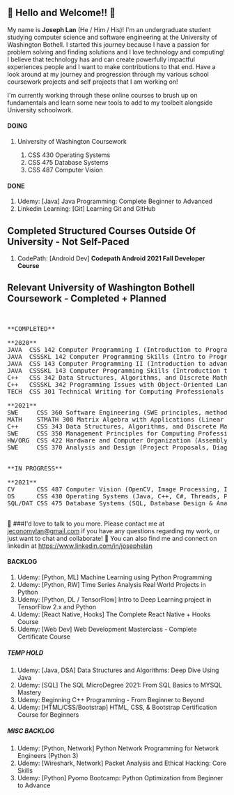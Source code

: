 <h2>👋 Hello and Welcome!! 👋</h2>

<p>
My name is <b>Joseph Lan</b> (He / Him / His)! I'm an undergraduate student studying computer science and software engineering at the University of Washington Bothell. I started this journey because I have a passion for problem solving and finding solutions and I love technology and computing! I believe that technology has and can create powerfully impactful experiences people and I want to make contributions to that end. Have a look around at my journey and progression through my various school coursework projects and self projects that I am working on!
</p>

I'm currently working through these online courses to brush up on fundamentals and learn some new tools to add to my toolbelt alongside University schoolwork.<br>

<h4>DOING</h4>
<ol>
  <li>University of Washington Coursework</li>
    <ol>
      <li>CSS 430 Operating Systems</li>
      <li>CSS 475 Database Systems</li>
      <li>CSS 487 Computer Vision</li>
    </ol>
</ol>

<h4>DONE</h4>
<ol>
  <li>Udemy: [Java] Java Programming: Complete Beginner to Advanced</li>
  <li>Linkedin Learning: [Git] Learning Git and GitHub
</ol>

<h2>Completed Structured Courses Outside Of University - Not Self-Paced</h2>
<ol>
  <li>CodePath: [Android Dev] <b>Codepath Android 2021 Fall Developer Course</b></li>
</ol>

<h2>Relevant University of Washington Bothell Coursework - Completed + Planned</h2><br>
<pre>
**COMPLETED**<br>
**2020**
JAVA  CSS 142 Computer Programming I (Introduction to Programming Concepts)
JAVA  CSSSKL 142 Computer Programming Skills (Intro to Programming LAB)
JAVA  CSS 143 Computer Programming II (Introduction to advanced DSA/ ADT)
JAVA  CSSSKL 143 Computer Programming Skills (Introduction to advanced DSA LAB)
C++   CSS 342 Data Structures, Algorithms, and Discrete Mathematics (Programming with DSA, OOP, ++)
C++   CSSSKL 342 Programming Issues with Object-Oriented Languages (Programming with DSA, OOP LAB)
TECH  CSS 301 Technical Writing for Computing Professionals (Technical Writing)<br>
**2021**
SWE     CSS 360 Software Engineering (SWE principles, methodologies, SDLC, ++)
MATH    STMATH 308 Matrix Algebra with Applications (Linear Algebra, Applications, ++)
C++     CSS 343 Data Structures, Algorithms, and Discrete Mathematics II (Programming with DSA, OOP, BIGO, BST, GRAPH, PQUE, ++)
SWE     CSS 350 Management Principles for Computing Professionals (Management, EI, CM, ++)
HW/ORG  CSS 422 Hardware and Computer Organization (Assembly, 68K)
SWE     CSS 370 Analysis and Design (Project Proposals, Diagrams, Schematics, Requirements Elicitation, ++)<br><br>
**IN PROGRESS**<br>
**2021**
CV      CSS 487 Computer Vision (OpenCV, Image Processing, Image Filtering, Image Recognition)
OS      CSS 430 Operating Systems (Java, C++, C#, Threads, Processes, Scheduling, OS)
SQL/DAT CSS 475 Database Systems (SQL, Database Design & Analysis)<br>
</pre>

👋 ###I'd love to talk to you more. Please contact me at jeconomylan@gmail.com if you have any questions regarding my work, or just want to chat and collaborate! 👋
You can also find me and connect on linkedin at https://www.linkedin.com/in/josephelan

<h4>BACKLOG</h4>
<ol>
  <li>Udemy: [Python, ML] Machine Learning using Python Programming</li>
  <li>Udemy: [Python, RW] Time Series Analysis Real World Projects in Python</li>
  <li>Udemy: [Python, DL / TensorFlow]	Intro to Deep Learning project in TensorFlow 2.x and Python</li>
  <li>Udemy: [React Native, Hooks] The Complete React Native + Hooks Course</li>
  <li>Udemy: [Web Dev] Web Development Masterclass - Complete Certificate Course</li>
</ol>

<h5>TEMP HOLD</h5>
<ol>
  <li>Udemy: [Java, DSA] Data Structures and Algorithms: Deep Dive Using Java</li>
  <li>Udemy: [SQL] The SQL MicroDegree 2021: From SQL Basics to MYSQL Mastery</li>
  <li>Udemy: Beginning C++ Programming - From Beginner to Beyond</li>
  <li>Udemy: [HTML/CSS/Bootstrap] HTML, CSS, & Bootstrap Certification Course for Beginners</li>
</ol>

<h5>MISC BACKLOG</h5>
<ol>
  <li>Udemy: [Python, Network] Python Network Programming for Network Engineers (Python 3)</li>
  <li>Udemy: [Wireshark, Network] Packet Analysis and Ethical Hacking: Core Skills</li>
  <li>Udemy: [Python] Pyomo Bootcamp: Python Optimization from Beginner to Advance</li>
</ol>

<!--
**josephelan/josephelan** is a ✨ _special_ ✨ repository because its `README.md` (this file) appears on your GitHub profile.

Here are some ideas to get you started:

- 🔭 I’m currently working on ...
- 🌱 I’m currently learning ...
- 👯 I’m looking to collaborate on ...
- 🤔 I’m looking for help with ...
- 💬 Ask me about ...
- 📫 How to reach me: ...
- 😄 Pronouns: ...
- ⚡ Fun fact: ...
-->
